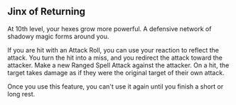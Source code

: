 ## Jinx of Returning
At 10th level, your hexes grow more powerful.
A defensive network of shadowy magic forms around you.

If you are hit with an Attack Roll, you can use your reaction to reflect the attack.
You turn the hit into a miss, and you redirect the attack toward the attacker.
Make a new Ranged Spell Attack against the attacker.
On a hit, the target takes damage as if they were the original target of their own attack.

Once you use this feature, you can't use it again until you finish a short or long rest.
